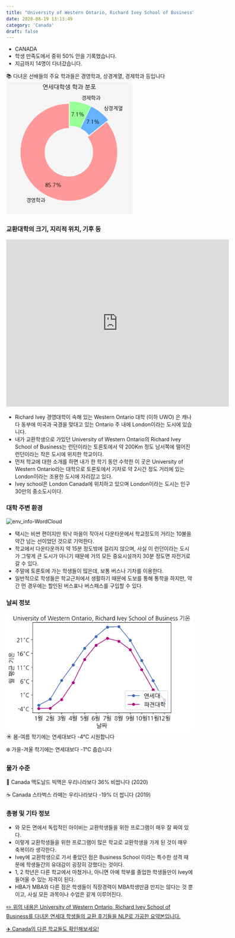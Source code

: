 ```yaml
---
title: "University of Western Ontario, Richard Ivey School of Business"
date: 2020-08-19 13:13:49
category: 'Canada'
draft: false
---
```



* CANADA
* 학생 만족도에서 중위 50% 안을 기록했습니다.
* 지금까지 14명이 다녀갔습니다. 

📚 다녀온 선배들의 주요 학과들은 경영학과, 상경계열, 경제학과 등입니다
![department-info](../plots/CA000018.png)
### 교환대학의 크기, 지리적 위치, 기후 등
<iframe
width="600"
height="450"
frameborder="0" style="border:0"
src="https://www.google.com/maps/embed/v1/place?key=AIzaSyC9e1AME-pVmWC4hBpFdu5S4dKzyepa3HQ&q=University+of+Western+Ontario,+Richard+Ivey+School+of+Business&center=43.0043193,-81.27785859999999&zoom=14" allowfullscreen>
</iframe>

* Richard Ivey 경영대학이 속해 있는 Western Ontario 대학 (이하 UWO) 은 캐나다 동부에 미국과 국경을 맞대고 있는 Ontario 주 내에 London이라는 도시에 있습니다.
* 내가 교환학생으로 가있던 University of Western Ontario의 Richard Ivey School of Business는 런던이라는 토론토에서 약 200Km 정도 남서쪽에 떨어진 런던이라는 작은 도시에 위치한 학교이다.
* 먼저 학교에 대한 소개를 하면 내가 한 학기 동안 수학한 이 곳은 University of Western Ontario라는 대학으로 토론토에서 기차로 약 2시간 정도 거리에 있는 London이라는 조용한 도시에 자리잡고 있다.
* Ivey school은 London Canada에 위치하고 있으며 London이라는 도시는 인구 30만의 중소도시이다.


### 대학 주변 환경

![env_info-WordCloud](../univ_wordclouds_okt/env_info/CA000018_env_info_okt.png)

* 택시는 비싼 편이지만 워낙 마을이 작아서 다운타운에서 학교정도의 거리는 10불을 약간 넘는 선이었던 것으로 기억한다.
* 학교에서 다운타운까지 약 15분 정도밖에 걸리지 않으며, 사실 이 런던이라는 도시가 그렇게 큰 도시가 아니기 때문에 거의 모든 중요시설까지 30분 정도면 자전거로 갈 수 있다.
* 주말에 토론토에 가는 학생들이 많은데, 보통 버스나 기차를 이용한다.
* 일반적으로 학생들은 학교근처에서 생활하기 때문에 도보를 통해 통학을 하지만, 약간 먼 경우에는 할인된 버스표나 버스패스를 구입할 수 있다.


### 날씨 정보 
 ![temparature_CA000018](../plots/weather/CA000018.png)
☀️ 봄-여름 학기에는 연세대보다 -4°C 시원합니다

❄️ 가을-겨울 학기에는 연세대보다 -1°C 춥습니다
### 물가 수준 
🍔 Canada 맥도날드 빅맥은 우리나라보다 36% 비쌉니다 (2020)

☕️ Canada 스타벅스 라떼는 우리나라보다 -19% 더 쌉니다 (2019)

### 총평 및 기타 정보
* 와 모든 면에서 독립적인 아이비는 교환학생들을 위한 프로그램이 매우 잘 짜여 있다.
* 이렇게 교환학생들을 위한 프로그램이 많은 학교로 교환학생을 가게 된 것이 매우 축복이라 생각한다.
* Ivey에 교환학생으로 가서 좋았던 점은 Business School 이라는 특수한 성격 때문에 학생들간의 유대감이 굉장히 강했다는 것이다.
* 1, 2 학년은 다른 학교에서 마쳤거나, 아니면 아예 학부를 졸업한 학생들만이 Ivey에 들어올 수 있는 자격이 된다.
* HBA가 MBA와 다른 점은 학생들이 직장경력이 MBA학생만큼 만지는 않다는 것 뿐이고, 사실 모든 과목이나 수업은 같게 이루어진다.


[✏️ 위의 내용은 University of Western Ontario, Richard Ivey School of Business를 다녀온 연세대 학생들의 교환 후기들을 NLP로 가공한 요약본입니다.](http://oia.yonsei.ac.kr/partner/expReport.asp?ucode=CA000018&bgbn=A)

[✈️ Canada의 다른 학교들도 확인해보세요!](https://yonsei-exchange.netlify.app/?category=Canada)
